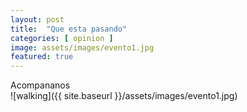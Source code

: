 ```yaml
---
layout: post
title:  "Que esta pasando"
categories: [ opinion ]
image: assets/images/evento1.jpg
featured: true
---
```


Acompananos  
![walking]({{ site.baseurl }}/assets/images/evento1.jpg)